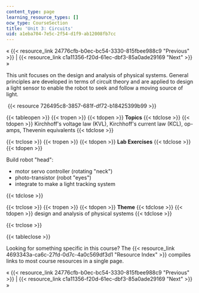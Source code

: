 ```yaml
---
content_type: page
learning_resource_types: []
ocw_type: CourseSection
title: 'Unit 3: Circuits'
uid: a1eba704-7e5c-2f54-d1f9-ab12008fb7cc
---
```


« {{< resource_link 24776cfb-b0ec-bc54-3330-815fbee988c9 "Previous" >}} | {{< resource_link c1a11356-f20d-61ec-dbf3-85a0ade29169 "Next" >}} »

This unit focuses on the design and analysis of physical systems. General principles are developed in terms of circuit theory and are applied to design a light sensor to enable the robot to seek and follow a moving source of light.

 {{< resource 726495c8-3857-681f-df72-b18425399b99 >}}

{{< tableopen >}}
{{< tropen >}}
{{< tdopen >}}
**Topics**
{{< tdclose >}}
{{< tdopen >}}
Kirchhoff's voltage law (KVL), Kirchhoff's current law (KCL), op-amps, Thevenin equivalents
{{< tdclose >}}

{{< trclose >}}
{{< tropen >}}
{{< tdopen >}}
**Lab Exercises**
{{< tdclose >}}
{{< tdopen >}}


Build robot "head":

*   motor servo controller (rotating "neck")
*   photo-transistor (robot "eyes")
*   integrate to make a light tracking system


{{< tdclose >}}

{{< trclose >}}
{{< tropen >}}
{{< tdopen >}}
**Theme**
{{< tdclose >}}
{{< tdopen >}}
design and analysis of physical systems
{{< tdclose >}}

{{< trclose >}}

{{< tableclose >}}

Looking for something specific in this course? The {{< resource_link 4693343a-ca6c-27fd-0d7c-4a0c569df3d1 "Resource Index" >}} compiles links to most course resources in a single page.

« {{< resource_link 24776cfb-b0ec-bc54-3330-815fbee988c9 "Previous" >}} | {{< resource_link c1a11356-f20d-61ec-dbf3-85a0ade29169 "Next" >}} »